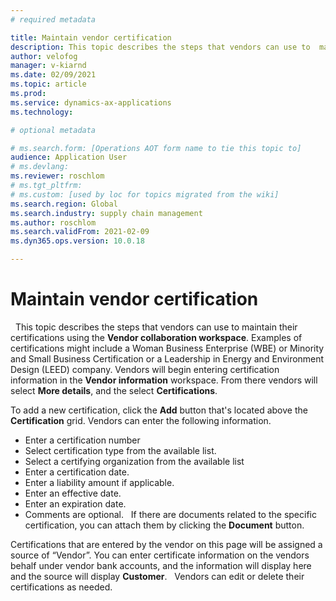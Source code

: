 ```yaml
---
# required metadata

title: Maintain vendor certification
description: This topic describes the steps that vendors can use to  maintain their certifications using the **Vendor collaboration workspace**. Examples of certifications might include a Woman Business Enterprise (WBE) or Minority and Small Business Certification or a Leadership in Energy and Environment Design (LEED) company.
author: velofog
manager: v-kiarnd
ms.date: 02/09/2021
ms.topic: article
ms.prod: 
ms.service: dynamics-ax-applications
ms.technology: 

# optional metadata

# ms.search.form: [Operations AOT form name to tie this topic to]
audience: Application User
# ms.devlang: 
ms.reviewer: roschlom
# ms.tgt_pltfrm: 
# ms.custom: [used by loc for topics migrated from the wiki]
ms.search.region: Global
ms.search.industry: supply chain management
ms.author: roschlom
ms.search.validFrom: 2021-02-09
ms.dyn365.ops.version: 10.0.18

---
```


# Maintain vendor certification
 
This topic describes the steps that vendors can use to  maintain their certifications using the **Vendor collaboration workspace**. Examples of certifications might include a Woman Business Enterprise (WBE) or Minority and Small Business Certification or a Leadership in Energy and Environment Design (LEED) company. Vendors will begin entering certification information in the **Vendor information** workspace. From there vendors will select **More details**, and the select **Certifications**. 

To add a new certification, click the **Add** button that's located above the **Certification** grid. Vendors can enter the following information.
 
- Enter a certification number
- Select certification type from the available list.
- Select a certifying organization from the available list 
- Enter a certification date. 
- Enter a liability amount if applicable. 
- Enter an effective date. 
- Enter an expiration date.  
- Comments are optional.
 
If there are documents related to the specific certification, you can attach them by clicking the **Document** button.

Certifications that are entered by the vendor on this page will be assigned a source of “Vendor”. You can enter certificate information on the vendors behalf under vendor bank accounts, and the information will display here and the source will display **Customer**.
 
Vendors can edit or delete their certifications as needed.
